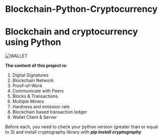 # Blockchain-Python-Cryptocurrency
# Blockchain and cryptocurrency using Python

![WALLET](https://user-images.githubusercontent.com/68197313/129227263-3ecbeb26-6606-4292-9f92-6447af4f50e5.png)

<b>The content of this project is: </b>
  1. Digital Signatures
  2. Blockchain Network
  3. Proof-of-Work
  4. Communicate with Peers
  5. Blocks & Transactions
  6. Multiple Miners
  7. Hardness and emission rate
  8. Blockchain based transaction ledger
  9. Wallet Client & Server
 
 Before each, you need to check your python version (greater than or equal to 3) and install cryptography library with <b><i>pip install cryptography</i></b>
